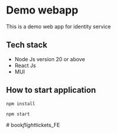 # Demo webapp

This is a demo web app for identity service

## Tech stack

* Node Js version 20 or above
* React Js
* MUI


## How to start application
`npm install`

`npm start`

#   b o o k _ f l i g h t _ t i c k e t s _ F E  
 